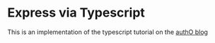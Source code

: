 # Express via Typescript

This is an implementation of the typescript tutorial on the [authO blog](https://auth0.com/blog/node-js-and-typescript-tutorial-build-a-crud-api/)